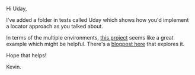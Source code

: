 Hi Uday,

I've added a folder in tests called Uday which shows how you'd implement a locator approach as you talked about.

In terms of the multiple environments, [this project](https://github.com/Thara90/Playwright_POM) seems like a great example which might be helpful. There's a [blogpost here](https://medium.com/ascentic-technology/test-multiple-environments-locally-in-playwright-with-env-file-1c41b792822) that explores it.

Hope that helps!

Kevin.
